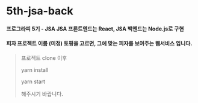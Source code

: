 # 5th-jsa-back

#### 프로그라피 5기 - JSA JSA 프론트엔드는 React, JSA 백엔드는 Node.js로 구현

#### 피자 프로젝트 이름 (미정) 토핑을 고르면, 그에 맞는 피자를 보여주는 웹서비스 입니다.

> 프로젝트 clone 이후
>
> yarn install
>
> yarn start 
>
> 해주시기 바랍니다.

